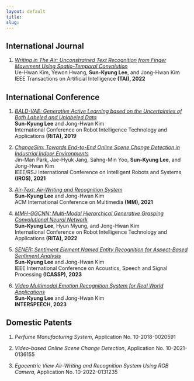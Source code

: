 ```yaml
---
layout: default
title:
slug:
---
```


## International Journal
1. [*Writing in The Air: Unconstrained Text Recognition from Finger Movement Using Spatio-Temporal Convolution*](https://ieeexplore.ieee.org/document/9914637)
<br>Ue-Hwan Kim, Yewon Hwang, **Sun-Kyung Lee**, and Jong-Hwan Kim
<br>IEEE Transactions on Artificial Intelligence **(TAI), 2022**

## International Conference
1. [*BALD-VAE: Generative Active Learning based on the Uncertainties of Both Labeled and Unlabeled Data*](https://ieeexplore.ieee.org/document/9914637)
<br>**Sun-Kyung Lee** and Jong-Hwan Kim
<br>International Conference on Robot Intelligence Technology and Applications **(RiTA), 2019**

1. [*ChangeSim: Towards End-to-End Online Scene Change Detection in Industrial Indoor Environments*](https://ieeexplore.ieee.org/abstract/document/9636350)
<br>Jin-Man Park, Jae-Hyuk Jang, Sahng-Min Yoo, **Sun-Kyung Lee**, and Jong-Hwan Kim
<br>IEEE/RSJ International Conference on Intelligent Robots and Systems **(IROS), 2021**

1. [*Air-Text: Air-Writing and Recognition System*](https://dl.acm.org/doi/abs/10.1145/3474085.3475694)
<br>**Sun-Kyung Lee** and Jong-Hwan Kim
<br>ACM International Conference on Multimedia **(MM), 2021**

1. [*MMH-GGCNN: Multi-Modal Hierarchical Generative Grasping Convolutional Neural Network*](https://link.springer.com/chapter/10.1007/978-3-030-97672-9_38)
<br>**Sun-Kyung Lee**, Hyun Myung, and Jong-Hwan Kim
<br>International Conference on Robot Intelligence Technology and Applications **(RiTA), 2022**

1. [*SENER: Sentiment Element Named Entity Recognition for Aspect-Based Sentiment Analysis*](https://ieeexplore.ieee.org/abstract/document/10095101)
<br>**Sun-Kyung Lee** and Jong-Hwan Kim
<br>IEEE International Conference on Acoustics, Speech and Signal Processing **(ICASSP), 2023**

1. [*Video Multimodal Emotion Recognition System for Real World Applications*](https://www.isca-speech.org/archive/interspeech_2023/lee23l_interspeech.html)
<br>**Sun-Kyung Lee** and Jong-Hwan Kim
<br>**INTERSPEECH, 2023**

## Domestic Patents
1. *Perfume Manufacturing System*, Application No. 10-2018-0020591

1. *Video-based Online Scene Change Detection*, Application No. 10-2021-0136155

1. *Egocentric View Air-Writing and Recognition System Using RGB Camera*, Application No. 10-2022-0131235
<br />
